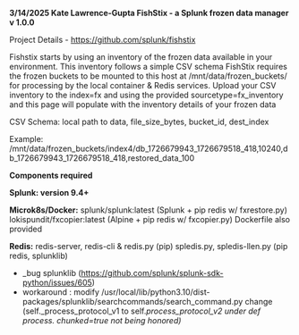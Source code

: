 **3/14/2025 Kate Lawrence-Gupta
FishStix - a Splunk frozen data manager 
v 1.0.0**

Project Details - https://github.com/splunk/fishstix

Fishstix starts by using an inventory of the frozen data available in your environment. This inventory follows a simple CSV schema
FishStix requires the frozen buckets to be mounted to this host at /mnt/data/frozen_buckets/ for processing by the local container & Redis services.
Upload your CSV inventory to the index=fx and using the provided sourcetype=fx_inventory and this page will populate with the inventory details of your frozen data

CSV Schema:
local path to data,
  file_size_bytes,
    bucket_id,
      dest_index

Example:
/mnt/data/frozen_buckets/index4/db_1726679943_1726679518_418,10240,db_1726679943_1726679518_418,restored_data_100


**Components required**

**Splunk: version 9.4+**

**Microk8s/Docker:**
splunk/splunk:latest (Splunk + pip redis w/ fxrestore.py)
lokispundit/fxcopier:latest (Alpine + pip redis w/ fxcopier.py)
Dockerfile also provided


**Redis:**
redis-server, redis-cli & redis.py (pip)
spledis.py, spledis-llen.py (pip redis, splunklib)
* _bug splunklib (https://github.com/splunk/splunk-sdk-python/issues/605)
* workaround : modify /usr/local/lib/python3.10/dist-packages/splunklib/searchcommands/search_command.py 
change (self._process_protocol_v1 to self._process_protocol_v2 under def process. chunked=true not being honored)_
